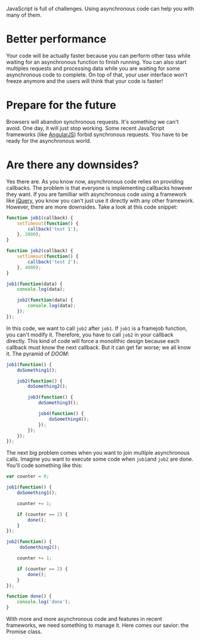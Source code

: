 JavaScript is full of challenges. Using asynchronous code can help you with many of them.

# Better performance

Your code will be actually faster because you can perform other tass while waiting for an asynchronous function to finish running. You can also start multiples requests and processing data while you are waiting for some asynchronous code to complete.  On top of that, your user interface won't freeze anymore and the users will think that your code is faster!

# Prepare for the future

Browsers will abandon synchronous requests. It's something we can't avoid. One day, it will just stop working. Some recent JavaScript frameworks (like [AngularJS](https://angularjs.org/)) forbid synchronous requests. You have to be ready for the asynchronous world.

# Are there any downsides?

Yes there are. As you know now, asynchronous code relies on providing callbacks. The problem is that everyone is implementing callbacks however they want. If you are familliar with asynchronous code using a framework like [jQuery](http://jquery.com/), you know you can't just use it directly with any other framework. However, there are more downsides. Take a look at this code snippet:

```javascript
function job1(callback) {
    setTimeout(function() {
        callback('test 1');
    }, 2000);
}

function job2(callback) {
    setTimeout(function() {
        callback('test 2');
    }, 4000);
}

job1(function(data) {
    console.log(data);

    job2(function(data) {
        console.log(data);
    });
});
```

In this code, we want to call `job2` after `job1`. If `job1` is a framejob function, you can't modify it. Therefore, you have to call `job2` in your callback directly. This kind of code will force a monolithic design because each callback must know the next callback. But it can get far worse; we all know it. The pyramid of *DOOM*:

```javascript
job1(function() {
    doSomething1();

    job2(function() {
        doSomething2();

        job3(function() {
            doSomething3();

            job4(function() {
                doSomething4();
            });
        });
    });
});
```

The next big problem comes when you want to join multiple asynchronous calls. Imagine you want to execute some code when `job1`and `job2` are done. You'll code something like this:

```javascript
var counter = 0;

job1(function() {
    doSomething1();

    counter += 1;

    if (counter == 2) {
        done();
    }
});

job2(function() {
     doSomething2();

    counter += 1;

    if (counter == 2) {
        done();
    }
});

function done() {
    console.log('done');
}
```

With more and more asynchronous code and features in recent frameworks, we need something to manage it. Here comes our savior: the Promise class.
